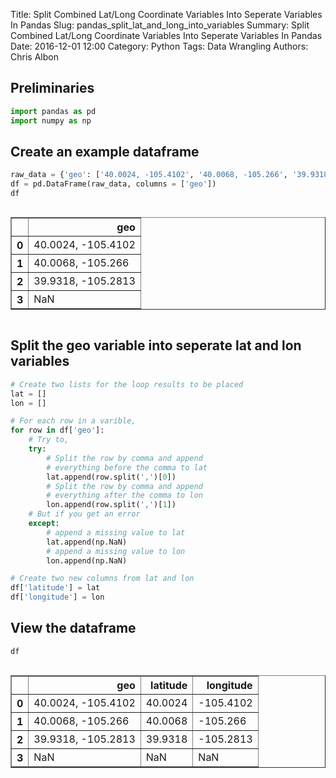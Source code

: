 Title: Split Combined Lat/Long Coordinate Variables Into Seperate Variables In Pandas
Slug: pandas_split_lat_and_long_into_variables
Summary: Split Combined Lat/Long Coordinate Variables Into Seperate Variables In Pandas
Date: 2016-12-01 12:00
Category: Python
Tags: Data Wrangling
Authors: Chris Albon



## Preliminaries


```python
import pandas as pd
import numpy as np
```

## Create an example dataframe


```python
raw_data = {'geo': ['40.0024, -105.4102', '40.0068, -105.266', '39.9318, -105.2813', np.nan]}
df = pd.DataFrame(raw_data, columns = ['geo'])
df
```




<div style="max-height:1000px;max-width:1500px;overflow:auto;">
<table border="1" class="dataframe">
  <thead>
    <tr style="text-align: right;">
      <th></th>
      <th>geo</th>
    </tr>
  </thead>
  <tbody>
    <tr>
      <th>0</th>
      <td> 40.0024, -105.4102</td>
    </tr>
    <tr>
      <th>1</th>
      <td>  40.0068, -105.266</td>
    </tr>
    <tr>
      <th>2</th>
      <td> 39.9318, -105.2813</td>
    </tr>
    <tr>
      <th>3</th>
      <td>                NaN</td>
    </tr>
  </tbody>
</table>
</div>



## Split the geo variable into seperate lat and lon variables


```python
# Create two lists for the loop results to be placed
lat = []
lon = []

# For each row in a varible,
for row in df['geo']:
    # Try to,
    try:
        # Split the row by comma and append
        # everything before the comma to lat
        lat.append(row.split(',')[0])
        # Split the row by comma and append
        # everything after the comma to lon
        lon.append(row.split(',')[1])
    # But if you get an error
    except:
        # append a missing value to lat
        lat.append(np.NaN)
        # append a missing value to lon
        lon.append(np.NaN)

# Create two new columns from lat and lon
df['latitude'] = lat
df['longitude'] = lon
```

## View the dataframe


```python
df
```




<div style="max-height:1000px;max-width:1500px;overflow:auto;">
<table border="1" class="dataframe">
  <thead>
    <tr style="text-align: right;">
      <th></th>
      <th>geo</th>
      <th>latitude</th>
      <th>longitude</th>
    </tr>
  </thead>
  <tbody>
    <tr>
      <th>0</th>
      <td> 40.0024, -105.4102</td>
      <td> 40.0024</td>
      <td>  -105.4102</td>
    </tr>
    <tr>
      <th>1</th>
      <td>  40.0068, -105.266</td>
      <td> 40.0068</td>
      <td>   -105.266</td>
    </tr>
    <tr>
      <th>2</th>
      <td> 39.9318, -105.2813</td>
      <td> 39.9318</td>
      <td>  -105.2813</td>
    </tr>
    <tr>
      <th>3</th>
      <td>                NaN</td>
      <td>     NaN</td>
      <td>        NaN</td>
    </tr>
  </tbody>
</table>
</div>



